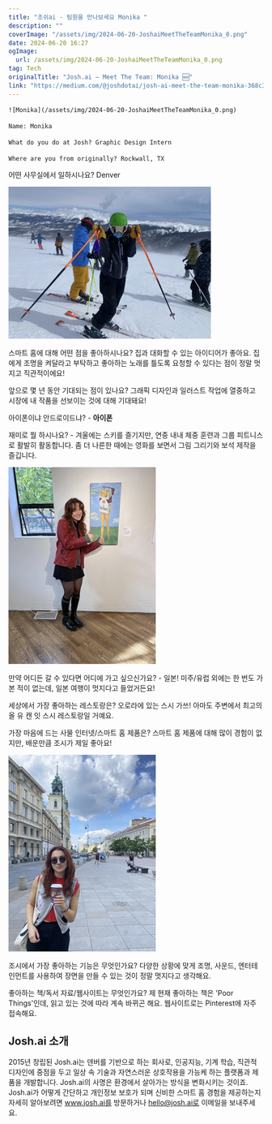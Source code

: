 ```yaml
---
title: "조쉬ai - 팀원을 만나보세요 Monika "
description: ""
coverImage: "/assets/img/2024-06-20-JoshaiMeetTheTeamMonika_0.png"
date: 2024-06-20 16:27
ogImage: 
  url: /assets/img/2024-06-20-JoshaiMeetTheTeamMonika_0.png
tag: Tech
originalTitle: "Josh.ai — Meet The Team: Monika 🆕"
link: "https://medium.com/@joshdotai/josh-ai-meet-the-team-monika-368c305c4105"
---
```



```
![Monika](/assets/img/2024-06-20-JoshaiMeetTheTeamMonika_0.png)

Name: Monika

What do you do at Josh? Graphic Design Intern

Where are you from originally? Rockwall, TX
```

<div class="content-ad"></div>

어떤 사무실에서 일하시나요? Denver

![office](/assets/img/2024-06-20-JoshaiMeetTheTeamMonika_1.png)

스마트 홈에 대해 어떤 점을 좋아하시나요? 집과 대화할 수 있는 아이디어가 좋아요. 집에게 조명을 켜달라고 부탁하고 좋아하는 노래를 틀도록 요청할 수 있다는 점이 정말 멋지고 직관적이에요!

앞으로 몇 년 동안 기대되는 점이 있나요? 그래픽 디자인과 일러스트 작업에 열중하고 시장에 내 작품을 선보이는 것에 대해 기대돼요!

<div class="content-ad"></div>

아이폰이냐 안드로이드냐? - **아이폰**

재미로 뭘 하시나요? - 겨울에는 스키를 즐기지만, 연중 내내 체중 훈련과 그룹 피트니스로 활발히 활동합니다. 좀 더 나른한 때에는 영화를 보면서 그림 그리기와 보석 제작을 즐깁니다.

![이미지](/assets/img/2024-06-20-JoshaiMeetTheTeamMonika_2.png)

만약 어디든 갈 수 있다면 어디에 가고 싶으신가요? - 일본! 미주/유럽 외에는 한 번도 가본 적이 없는데, 일본 여행이 멋지다고 들었거든요!

<div class="content-ad"></div>

세상에서 가장 좋아하는 레스토랑은? 오로라에 있는 스시 가쓰! 아마도 주변에서 최고의 올 유 캔 잇 스시 레스토랑일 거예요.

가장 마음에 드는 사물 인터넷/스마트 홈 제품은? 스마트 홈 제품에 대해 많이 경험이 없지만, 배운만큼 조시가 제일 좋아요!

![이미지](/assets/img/2024-06-20-JoshaiMeetTheTeamMonika_3.png)

조시에서 가장 좋아하는 기능은 무엇인가요? 다양한 상황에 맞게 조명, 사운드, 엔터테인먼트를 사용하여 장면을 만들 수 있는 것이 정말 멋지다고 생각해요.

<div class="content-ad"></div>

좋아하는 책/독서 자료/웹사이트는 무엇인가요? 제 현재 좋아하는 책은 'Poor Things'인데, 읽고 있는 것에 따라 계속 바뀌곤 해요. 웹사이트로는 Pinterest에 자주 접속해요.

## Josh.ai 소개

2015년 창립된 Josh.ai는 덴버를 기반으로 하는 회사로, 인공지능, 기계 학습, 직관적 디자인에 중점을 두고 일상 속 기술과 자연스러운 상호작용을 가능케 하는 플랫폼과 제품을 개발합니다. Josh.ai의 사명은 환경에서 살아가는 방식을 변화시키는 것이죠. Josh.ai가 어떻게 간단하고 개인정보 보호가 되며 신비한 스마트 홈 경험을 제공하는지 자세히 알아보려면 www.josh.ai를 방문하거나 hello@josh.ai로 이메일을 보내주세요.